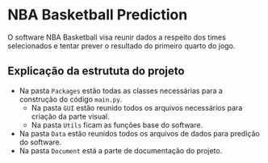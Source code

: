 # NBA Basketball Prediction


O software NBA Basketball visa reunir dados a respeito dos times selecionados e tentar prever o resultado do primeiro quarto do jogo.

## Explicação da estrututa do projeto
- Na pasta ``Packages`` estão todas as classes necessárias para a construção do código ``main.py``.
    - Na pasta ``GUI`` estão reunido todos os arquivos necessários para criação da parte visual.
    - Na pasta ``Utils`` ficam as funções base do software.
- Na pasta ``Data`` estão reunidos todos os arquivos de dados para predição do software.
- Na pasta ``Document`` está a parte de documentação do projeto.

